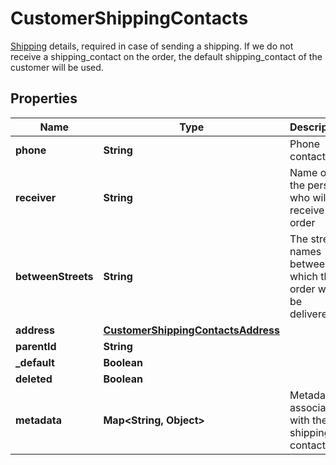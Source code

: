 

# CustomerShippingContacts

[Shipping](https://developers.femsa.com/v2.1.0/reference/createcustomershippingcontacts) details, required in case of sending a shipping. If we do not receive a shipping_contact on the order, the default shipping_contact of the customer will be used.

## Properties

| Name | Type | Description | Notes |
|------------ | ------------- | ------------- | -------------|
|**phone** | **String** | Phone contact |  [optional] |
|**receiver** | **String** | Name of the person who will receive the order |  [optional] |
|**betweenStreets** | **String** | The street names between which the order will be delivered. |  [optional] |
|**address** | [**CustomerShippingContactsAddress**](CustomerShippingContactsAddress.md) |  |  |
|**parentId** | **String** |  |  [optional] |
|**_default** | **Boolean** |  |  [optional] |
|**deleted** | **Boolean** |  |  [optional] |
|**metadata** | **Map&lt;String, Object&gt;** | Metadata associated with the shipping contact |  [optional] |



